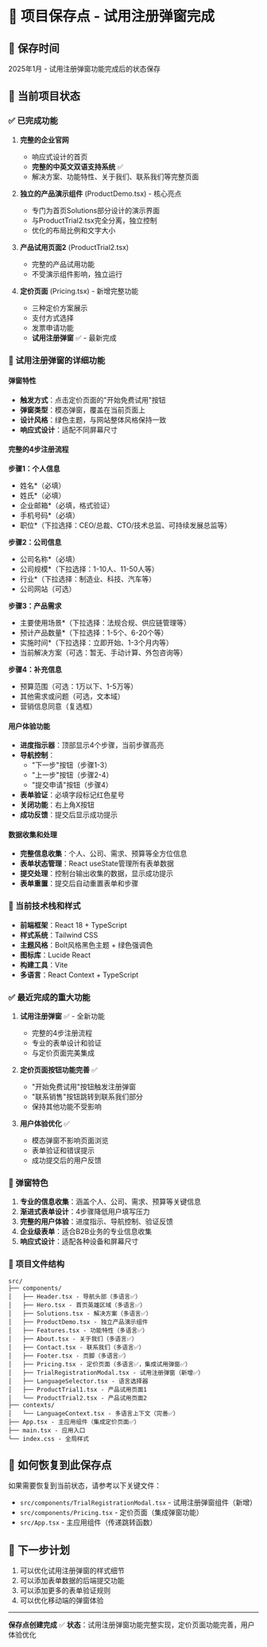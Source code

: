 # 🔄 项目保存点 - 试用注册弹窗完成

## 📅 保存时间
2025年1月 - 试用注册弹窗功能完成后的状态保存

## 🎯 当前项目状态

### ✅ 已完成功能
1. **完整的企业官网**
   - 响应式设计的首页
   - **完整的中英文双语支持系统** ✅
   - 解决方案、功能特性、关于我们、联系我们等完整页面

2. **独立的产品演示组件** (ProductDemo.tsx) - 核心亮点
   - 专门为首页Solutions部分设计的演示界面
   - 与ProductTrial2.tsx完全分离，独立控制
   - 优化的布局比例和文字大小

3. **产品试用页面2** (ProductTrial2.tsx)
   - 完整的产品试用功能
   - 不受演示组件影响，独立运行

4. **定价页面** (Pricing.tsx) - 新增完整功能
   - 三种定价方案展示
   - 支付方式选择
   - 发票申请功能
   - **试用注册弹窗** ✅ - 最新完成

### 🔧 试用注册弹窗的详细功能

#### 弹窗特性
- **触发方式**：点击定价页面的"开始免费试用"按钮
- **弹窗类型**：模态弹窗，覆盖在当前页面上
- **设计风格**：绿色主题，与网站整体风格保持一致
- **响应式设计**：适配不同屏幕尺寸

#### 完整的4步注册流程
**步骤1：个人信息**
- 姓名*（必填）
- 姓氏*（必填）
- 企业邮箱*（必填，格式验证）
- 手机号码*（必填）
- 职位*（下拉选择：CEO/总裁、CTO/技术总监、可持续发展总监等）

**步骤2：公司信息**
- 公司名称*（必填）
- 公司规模*（下拉选择：1-10人、11-50人等）
- 行业*（下拉选择：制造业、科技、汽车等）
- 公司网站（可选）

**步骤3：产品需求**
- 主要使用场景*（下拉选择：法规合规、供应链管理等）
- 预计产品数量*（下拉选择：1-5个、6-20个等）
- 实施时间*（下拉选择：立即开始、1-3个月内等）
- 当前解决方案（可选：暂无、手动计算、外包咨询等）

**步骤4：补充信息**
- 预算范围（可选：1万以下、1-5万等）
- 其他需求或问题（可选，文本域）
- 营销信息同意（复选框）

#### 用户体验功能
- **进度指示器**：顶部显示4个步骤，当前步骤高亮
- **导航控制**：
  - "下一步"按钮（步骤1-3）
  - "上一步"按钮（步骤2-4）
  - "提交申请"按钮（步骤4）
- **表单验证**：必填字段标记红色星号
- **关闭功能**：右上角X按钮
- **成功反馈**：提交后显示成功提示

#### 数据收集和处理
- **完整信息收集**：个人、公司、需求、预算等全方位信息
- **表单状态管理**：React useState管理所有表单数据
- **提交处理**：控制台输出收集的数据，显示成功提示
- **表单重置**：提交后自动重置表单和步骤

### 🎨 当前技术栈和样式
- **前端框架**：React 18 + TypeScript
- **样式系统**：Tailwind CSS
- **主题风格**：Bolt风格黑色主题 + 绿色强调色
- **图标库**：Lucide React
- **构建工具**：Vite
- **多语言**：React Context + TypeScript

### ✅ 最近完成的重大功能
1. **试用注册弹窗** ✅ - 全新功能
   - 完整的4步注册流程
   - 专业的表单设计和验证
   - 与定价页面完美集成

2. **定价页面按钮功能完善** ✅
   - "开始免费试用"按钮触发注册弹窗
   - "联系销售"按钮跳转到联系我们部分
   - 保持其他功能不受影响

3. **用户体验优化** ✅
   - 模态弹窗不影响页面浏览
   - 表单验证和错误提示
   - 成功提交后的用户反馈

### 🎯 弹窗特色
1. **专业的信息收集**：涵盖个人、公司、需求、预算等关键信息
2. **渐进式表单设计**：4步骤降低用户填写压力
3. **完整的用户体验**：进度指示、导航控制、验证反馈
4. **企业级表单**：适合B2B业务的专业信息收集
5. **响应式设计**：适配各种设备和屏幕尺寸

### 📁 项目文件结构
```
src/
├── components/
│   ├── Header.tsx - 导航头部（多语言✅）
│   ├── Hero.tsx - 首页英雄区域（多语言✅）
│   ├── Solutions.tsx - 解决方案（多语言✅）
│   ├── ProductDemo.tsx - 独立产品演示组件
│   ├── Features.tsx - 功能特性（多语言✅）
│   ├── About.tsx - 关于我们（多语言✅）
│   ├── Contact.tsx - 联系我们（多语言✅）
│   ├── Footer.tsx - 页脚（多语言✅）
│   ├── Pricing.tsx - 定价页面（多语言✅，集成试用弹窗✅）
│   ├── TrialRegistrationModal.tsx - 试用注册弹窗（新增✅）
│   ├── LanguageSelector.tsx - 语言选择器
│   ├── ProductTrial1.tsx - 产品试用页面1
│   └── ProductTrial2.tsx - 产品试用页面2
├── contexts/
│   └── LanguageContext.tsx - 多语言上下文（完善✅）
├── App.tsx - 主应用组件（集成定价页面✅）
├── main.tsx - 应用入口
└── index.css - 全局样式
```

## 🔄 如何恢复到此保存点
如果需要恢复到当前状态，请参考以下关键文件：
- `src/components/TrialRegistrationModal.tsx` - 试用注册弹窗组件（新增）
- `src/components/Pricing.tsx` - 定价页面（集成弹窗功能）
- `src/App.tsx` - 主应用组件（传递跳转函数）

## 📝 下一步计划
1. 可以优化试用注册弹窗的样式细节
2. 可以添加表单数据的后端提交功能
3. 可以添加更多的表单验证规则
4. 可以优化移动端的弹窗体验

---
**保存点创建完成** ✅
**状态**：试用注册弹窗功能完整实现，定价页面功能完善，用户体验优化